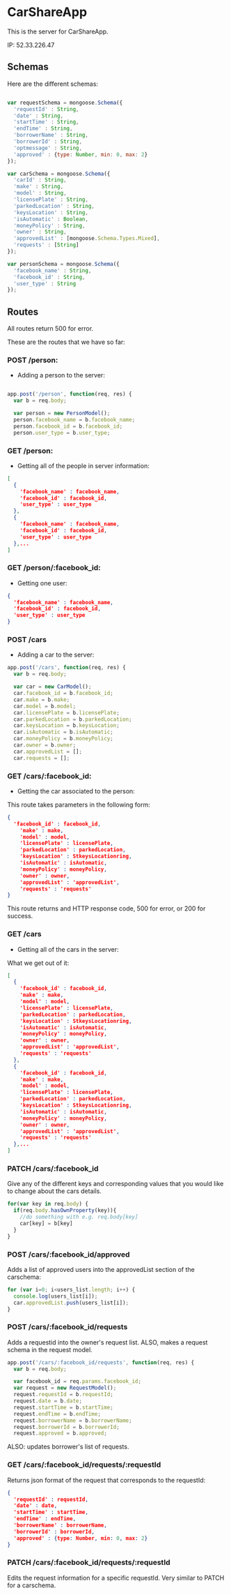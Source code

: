 # CarShareApp
This is the server for CarShareApp.

IP: 52.33.226.47

## Schemas
Here are the different schemas:

``` JavaScript

var requestSchema = mongoose.Schema({
  'requestId' : String,
  'date' : String,
  'startTime' : String,
  'endTime' : String,
  'borrowerName' : String,
  'borrowerId' : String,
  'optmessage' : String,
  'approved' : {type: Number, min: 0, max: 2}
});

var carSchema = mongoose.Schema({
  'carId' : String,
  'make' : String,
  'model' : String,
  'licensePlate' : String,
  'parkedLocation' : String,
  'keysLocation' : String,
  'isAutomatic' : Boolean,
  'moneyPolicy' : String,
  'owner' : String,
  'approvedList' : [mongoose.Schema.Types.Mixed],
  'requests' : [String]
});

var personSchema = mongoose.Schema({
  'facebook_name' : String,
  'facebook_id' : String,
  'user_type' : String
});

```

## Routes

All routes return 500 for error.

These are the routes that we have so far:

### POST /person:
-  Adding a person to the server:

``` JavaScript

app.post('/person', function(req, res) {
  var b = req.body;

  var person = new PersonModel();
  person.facebook_name = b.facebook_name;
  person.facebook_id = b.facebook_id;
  person.user_type = b.user_type;

```

### GET /person:
- Getting all of the people in server information:

```JSON
[
  {
    'facebook_name' : facebook_name,
    'facebook_id' : facebook_id,
    'user_type' : user_type
  },
  {
    'facebook_name' : facebook_name,
    'facebook_id' : facebook_id,
    'user_type' : user_type
  },...
]
```

### GET /person/:facebook_id:
- Getting one user:

```JSON
{
  'facebook_name' : facebook_name,
  'facebook_id' : facebook_id,
  'user_type' : user_type
}
```

### POST /cars
-  Adding a car to the server:

``` JavaScript
app.post('/cars', function(req, res) {
  var b = req.body;

  var car = new CarModel();
  car.facebook_id = b.facebook_id;
  car.make = b.make;
  car.model = b.model;
  car.licensePlate = b.licensePlate;
  car.parkedLocation = b.parkedLocation;
  car.keysLocation = b.keysLocation;
  car.isAutomatic = b.isAutomatic;
  car.moneyPolicy = b.moneyPolicy;
  car.owner = b.owner;
  car.approvedList = [];
  car.requests = [];
```

### GET /cars/:facebook_id:

- Getting the car associated to the person:

This route takes parameters in the following form:

``` JSON
{
  'facebook_id' : facebook_id,
	'make' : make,
	'model' : model,
	'licensePlate' : licensePlate,
	'parkedLocation' : parkedLocation,
	'keysLocation' : StkeysLocationring,
	'isAutomatic' : isAutomatic,
	'moneyPolicy' : moneyPolicy,
	'owner' : owner,
	'approvedList' : 'approvedList',
	'requests' : 'requests'
}

```

This route returns and HTTP response code, 500 for error, or 200 for success.
### GET /cars
- Getting all of the cars in the server:

What we get out of it:

``` JSON
[
  {
    'facebook_id' : facebook_id,
  	'make' : make,
  	'model' : model,
  	'licensePlate' : licensePlate,
  	'parkedLocation' : parkedLocation,
  	'keysLocation' : StkeysLocationring,
  	'isAutomatic' : isAutomatic,
  	'moneyPolicy' : moneyPolicy,
  	'owner' : owner,
  	'approvedList' : 'approvedList',
  	'requests' : 'requests'
  },
  {
    'facebook_id' : facebook_id,
  	'make' : make,
  	'model' : model,
  	'licensePlate' : licensePlate,
  	'parkedLocation' : parkedLocation,
  	'keysLocation' : StkeysLocationring,
  	'isAutomatic' : isAutomatic,
  	'moneyPolicy' : moneyPolicy,
  	'owner' : owner,
  	'approvedList' : 'approvedList',
  	'requests' : 'requests'
  },...
]
```

### PATCH /cars/:facebook_id

Give any of the different keys and corresponding values that you would like to change about the cars details.

``` JavaScript
for(var key in req.body) {
  if(req.body.hasOwnProperty(key)){
    //do something with e.g. req.body[key]
    car[key] = b[key]
  }
}
```

### POST /cars/:facebook_id/approved

Adds a list of approved users into the approvedList section of the carschema:

``` JavaScript
for (var i=0; i<users_list.length; i++) {
  console.log(users_list[i]);
  car.approvedList.push(users_list[i]);
}
```

### POST /cars/:facebook_id/requests

Adds a requestid into the owner's request list. ALSO, makes a request schema in the request model.

``` JavaScript
app.post('/cars/:facebook_id/requests', function(req, res) {
  var b = req.body;

  var facebook_id = req.params.facebook_id;
  var request = new RequestModel();
  request.requestId = b.requestId;
  request.date = b.date;
  request.startTime = b.startTime;
  request.endTime = b.endTime;
  request.borrowerName = b.borrowerName;
  request.borrowerId = b.borrowerId;
  request.approved = b.approved;

```

ALSO: updates borrower's list of requests.

### GET /cars/:facebook_id/requests/:requestId

Returns json format of the request that corresponds to the requestId:

``` JSON
{
  'requestId' : requestId,
  'date' : date,
  'startTime' : startTime,
  'endTime' : endTime,
  'borrowerName' : borrowerName,
  'borrowerId' : borrowerId,
  'approved' : {type: Number, min: 0, max: 2}
}
```

### PATCH /cars/:facebook_id/requests/:requestId

Edits the request information for a specific requestId. Very similar to PATCH for a carschema.
